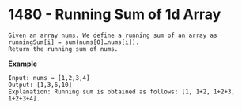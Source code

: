 # 1480 - Running Sum of 1d Array
```
Given an array nums. We define a running sum of an array as runningSum[i] = sum(nums[0]…nums[i]).
Return the running sum of nums.
```

**Example**
```
Input: nums = [1,2,3,4]
Output: [1,3,6,10]
Explanation: Running sum is obtained as follows: [1, 1+2, 1+2+3, 1+2+3+4].
```